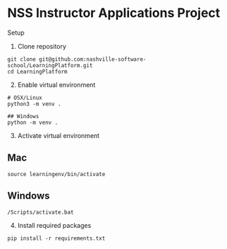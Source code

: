 # NSS Instructor Applications Project

Setup

1. Clone repository

```
git clone git@github.com:nashville-software-school/LearningPlatform.git
cd LearningPlatform
```

2. Enable virtual environment

```
# OSX/Linux
python3 -m venv .

## Windows
python -m venv .
```

3. Activate virtual environment

## Mac
`source learningenv/bin/activate`

## Windows
`/Scripts/activate.bat`

4. Install required packages

`pip install -r requirements.txt`
